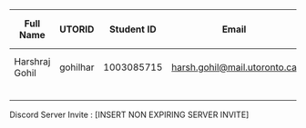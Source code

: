 | Full Name      | UTORID   | Student ID | Email                        | Best Way To Contact | Discord Username |
|----------------|----------|------------|------------------------------|---------------------|:----------------:|
| Harshraj Gohil | gohilhar | 1003085715 | harsh.gohil@mail.utoronto.ca | 647-770-1656        | harshG#7057      |
|                |          |            |                              |                     |                  |
|                |          |            |                              |                     |                  |
|                |          |            |                              |                     |                  |
|                |          |            |                              |                     |                  |

Discord Server Invite : [INSERT NON EXPIRING SERVER INVITE] 
